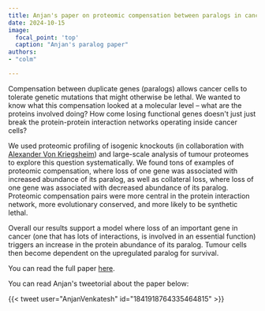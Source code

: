 ```yaml
---
title: Anjan's paper on proteomic compensation between paralogs in cancer
date: 2024-10-15
image:
  focal_point: 'top'
  caption: "Anjan's paralog paper"
authors:
- "colm"

---
```


Compensation between duplicate genes (paralogs) allows cancer cells to tolerate genetic mutations that might otherwise be lethal. We wanted to know what this compensation looked at a molecular level – what are the proteins involved doing? How come losing functional genes doesn't just just break the protein-protein interaction networks operating inside cancer cells? <!--more-->

We used proteomic profiling of isogenic knockouts (in collaboration with [Alexander Von Kriegsheim](https://www.research.ed.ac.uk/en/persons/alex-von-kriegsheim)) and large-scale analysis of tumour proteomes to explore this question systematically. We found tons of examples of proteomic compensation, where loss of one gene was associated with increased abundance of its paralog, as well as collateral loss, where loss of one gene was associated with decreased abundance of its paralog. Proteomic compensation pairs were more central in the protein interaction network, more evolutionary conserved, and more likely to be synthetic lethal. 

Overall our results support a model where loss of an important gene in cancer (one that has lots of interactions, is involved in an essential function) triggers an increase in the protein abundance of its paralog. Tumour cells then become dependent on the upregulated paralog for survival.

You can read the full paper [here](https://www.biorxiv.org/content/10.1101/2024.09.26.615228v1). 

You can read Anjan's tweetorial about the paper below:

{{< tweet user="AnjanVenkatesh" id="1841918764335464815" >}}

